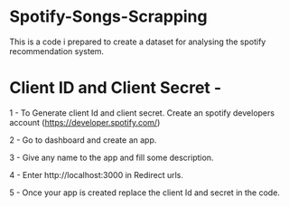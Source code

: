 # Spotify-Songs-Scrapping
This is a code i prepared to create a dataset for analysing the spotify recommendation system.

# Client ID and Client Secret - 

  1 - To Generate client Id and client secret. Create an spotify developers account (https://developer.spotify.com/)
  
  2 - Go to dashboard and create an app.
  
  3 - Give any name to the app and fill some description.
  
  4 - Enter http://localhost:3000 in Redirect urls.
  
  5 - Once your app is created replace the client Id and secret in the code.
  
  
